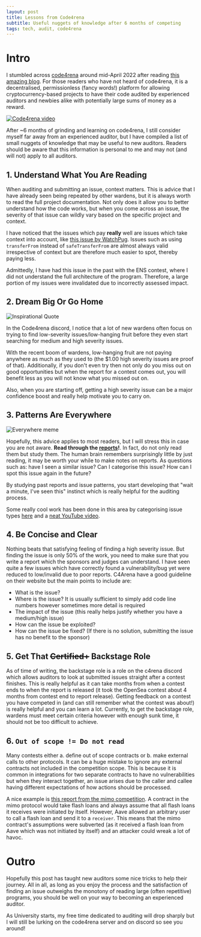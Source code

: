 ```yaml
---
layout: post
title: Lessons from Code4rena
subtitle: Useful nuggets of knowledge after 6 months of competing
tags: tech, audit, code4rena
---
```


# Intro
I stumbled across [code4rena](https://code4rena.com/) around mid-April 2022 after reading [this amazing blog](https://cmichel.io/how-to-become-a-smart-contract-auditor/). For those readers who have not heard of code4rena, it is a decentralised, permissionless (fancy words!) platform for allowing cryptocurrency-based projects to have their code audited by experienced auditors and newbies alike with potentially large sums of money as a reward.

[![Code4rena video](https://code4rena.com/images/C4-banner.png)](https://www.youtube.com/watch?v=5xYMiFv_ds0)

After ~6 months of grinding and learning on code4rena, I still consider myself far away from an experienced auditor, but I have compiled a list of small nuggets of knowledge that may be useful to new auditors. Readers should be aware that this information is personal to me and may not (and will not) apply to all auditors.

## 1. Understand What You Are Reading

When auditing and submitting an issue, context matters. This is advice that I have already seen being repeated by other wardens, but it is always worth to read the full project documentation. Not only does it allow you to better understand how the code works, but when you come across an issue, the severity of that issue can wildly vary based on the specific project and context.

I have noticed that the issues which pay **really** well are issues which take context into account, like [this issue by WatchPug](https://code4rena.com/reports/2022-04-jpegd#h-09-bad-debts-should-not-continue-to-accrue-interest). Issues such as using `transferFrom` instead of `safeTransferFrom` are almost always valid irrespective of context but are therefore much easier to spot, thereby paying less.

Admittedly, I have had this issue in the past with the ENS contest, where I did not understand the full architecture of the program. Therefore, a large portion of my issues were invalidated due to incorrectly assessed impact.
## 2. Dream Big Or Go Home

![Inspirational Quote](https://images-wixmp-ed30a86b8c4ca887773594c2.wixmp.com/f/8763480f-1d06-4aac-a3db-11da2cd888e1/d9fu9p6-792a92bd-6603-45b9-b931-4f8427ab9edf.png?token=eyJ0eXAiOiJKV1QiLCJhbGciOiJIUzI1NiJ9.eyJzdWIiOiJ1cm46YXBwOjdlMGQxODg5ODIyNjQzNzNhNWYwZDQxNWVhMGQyNmUwIiwiaXNzIjoidXJuOmFwcDo3ZTBkMTg4OTgyMjY0MzczYTVmMGQ0MTVlYTBkMjZlMCIsIm9iaiI6W1t7InBhdGgiOiJcL2ZcLzg3NjM0ODBmLTFkMDYtNGFhYy1hM2RiLTExZGEyY2Q4ODhlMVwvZDlmdTlwNi03OTJhOTJiZC02NjAzLTQ1YjktYjkzMS00Zjg0MjdhYjllZGYucG5nIn1dXSwiYXVkIjpbInVybjpzZXJ2aWNlOmZpbGUuZG93bmxvYWQiXX0.cSxG360UpF_Srf9EnXpjoaJP28ekoO9IdwwP3JO_Wlw)

In the Code4rena discord, I notice that a lot of new wardens often focus on trying to find low-severity issues/low-hanging fruit before they even start searching for medium and high severity issues.

With the recent boom of wardens, low-hanging fruit are not paying anywhere as much as they used to (the $1.00 high severity issues are proof of that). Additionally, if you don't even try then not only do you miss out on good opportunities but when the report for a contest comes out, you will benefit less as you will not know what you missed out on.

Also, when you are starting off, getting a high severity issue can be a major confidence boost and really help motivate you to carry on.

## 3. Patterns Are Everywhere

![Everywhere meme](https://i.imgflip.com/6umgoo.jpg)

Hopefully, this advice applies to most readers, but I will stress this in case you are not aware. **Read through the [reports](https://code4rena.com/reports)!**. In fact, do not only read them but study them. The human brain remembers surprisingly little by just reading, it may be worth your while to make notes on reports. As questions such as: have I seen a similar issue? Can I categorise this issue? How can I spot this issue again in the future?

By studying past reports and issue patterns, you start developing that "wait a minute, I've seen this" instinct which is really helpful for the auditing process.

Some really cool work has been done in this area by categorising issue types [here](https://github.com/Tomosuke0930/C4-report-categolized) and a [neat YouTube video](https://www.youtube.com/watch?v=95Jj3yxVxNI).

## 4. Be Concise and Clear
Nothing beats that satisfying feeling of finding a high severity issue. But finding the issue is only 50% of the work, you need to make sure that you write a report which the sponsors and judges can understand. I have seen quite a few issues which have correctly found a vulnerability/bug yet were reduced to low/invalid due to poor reports. C4Arena have a good guideline on their website but the main points to include are:
* What is the issue?
* Where is the issue? It is usually sufficient to simply add code line numbers however sometimes more detail is required
* The impact of the issue (this really helps justify whether you have a medium/high issue)
* How can the issue be exploited?
* How can the issue be fixed? (If there is no solution, submitting the issue has no benefit to the sponsor)

## 5. Get That ~~Certified+~~ Backstage Role
As of time of writing, the backstage role is a role on the c4rena discord which allows auditors to look at submitted issues straight after a contest finishes. This is really helpful as it can take months from when a contest ends to when the report is released (it took the OpenSea contest about 4 months from contest end to report release). Getting feedback on a contest you have competed in (and can still remember what the contest was about!) is really helpful and you can learn a lot. Currently, to get the backstage role, wardens must meet certain criteria however with enough sunk time, it should not be too difficult to achieve.

## 6. `Out of scope != Do not read`
Many contests either a. define out of scope contracts or b. make external calls to other protocols. It can be a huge mistake to ignore any external contracts not included in the competition scope. This is because it is common in integrations for two separate contracts to have no vulnerabilities but when they interact together, an issue arises due to the caller and callee having different expectations of how actions should be processed.

A nice example is [this report from the mimo competition](https://github.com/code-423n4/2022-04-mimo-findings/issues/123). A contract in the mimo protocol would take flash loans and always assume that all flash loans it receives were initiated by itself. However, Aave allowed an arbitrary user to call a flash loan and send it to a `receiver`. This means that the mimo contract's assumptions were subverted (as it received a flash loan from Aave which was not initiated by itself) and an attacker could wreak a lot of havoc.
# Outro
Hopefully this post has taught new auditors some nice tricks to help their journey. All in all, as long as you enjoy the process and the satisfaction of finding an issue outweighs the monotony of reading large (often repetitive) programs, you should be well on your way to becoming an experienced auditor.

As University starts, my free time dedicated to auditing will drop sharply but I will still be lurking on the code4rena server and on discord so see you around!

